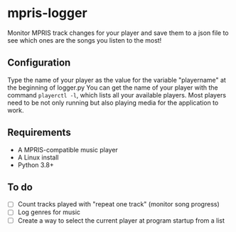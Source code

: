 # mpris-logger
Monitor MPRIS track changes for your player and save them to a json file to see which ones are the songs you listen to the most!

## Configuration
Type the name of your player as the value for the variable "playername" at the beginning of logger.py
You can get the name of your player with the command `playerctl -l`, which lists all your available players.
Most players need to be not only running but also playing media for the application to work.

## Requirements
 - A MPRIS-compatible music player
 - A Linux install
 - Python 3.8+

## To do
 - [ ] Count tracks played with "repeat one track" (monitor song progress)
 - [ ] Log genres for music
 - [ ] Create a way to select the current player at program startup from a list
